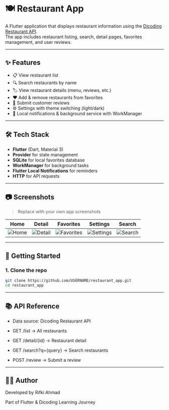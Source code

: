 # 🍽️ Restaurant App

A Flutter application that displays restaurant information using the [Dicoding Restaurant API](https://restaurant-api.dicoding.dev).  
The app includes restaurant listing, search, detail pages, favorites management, and user reviews.  

---

## ✨ Features
- 📋 View restaurant list
- 🔍 Search restaurants by name
- 🏷️ View restaurant details (menu, reviews, etc.)
- ❤️ Add & remove restaurants from favorites
- 📝 Submit customer reviews
- ⚙️ Settings with theme switching (light/dark)
- 🔔 Local notifications & background service with WorkManager

---

## 🛠️ Tech Stack
- **Flutter** (Dart, Material 3)
- **Provider** for state management
- **SQLite** for local favorites database
- **WorkManager** for background tasks
- **Flutter Local Notifications** for reminders
- **HTTP** for API requests

---

## 📷 Screenshots
> Replace with your own app screenshots

| Home | Detail | Favorites | Settings | Search |
|------|--------|-----------|----------|--------|
| ![Home](docs/screenshots/home.jpeg) | ![Detail](docs/screenshots/detail.jpeg) | ![Favorites](docs/screenshots/favorites.jpeg) | ![Settings](docs/screenshots/settings.jpeg) | ![Search](docs/screenshots/search.jpeg) |

---

## 🚀 Getting Started

### 1. Clone the repo
```bash
git clone https://github.com/USERNAME/restaurant_app.git
cd restaurant_app
```

---

## 📚 API Reference

- Data source: Dicoding Restaurant API

- GET /list → All restaurants

- GET /detail/{id} → Restaurant detail

- GET /search?q={query} → Search restaurants

- POST /review → Submit a review

---

## 👨‍💻 Author

Developed by Rifki Ahmad

Part of Flutter & Dicoding Learning Journey
